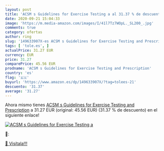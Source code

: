 ```yaml
---
layout: post
title: 'ACSM s Guidelines for Exercise Testing a al 31.37 % de descuento'
date: 2020-09-21 15:04:33
image: 'https://m.media-amazon.com/images/I/41l7Tz7WOpL._SL200_.jpg'
comments: true
category: ofertas
author: ring
slug: '149633907X-es ACSM s Guidelines for Exercise Testing and Prescription'
tags: [ 'tole.es', ]
actualPrice: 31.27 EUR
currency: EUR
price: 31.27
comparePrice: 45.56 EUR
prodname: 'ACSM s Guidelines for Exercise Testing and Prescription'
country: 'es'
flag: '🇪🇸'
buyurl: 'https://www.amazon.es/dp/149633907X/?tag=tolees-21'
descuento: '31.37'
average: '31.27'
---
```


Ahora mismo tienes [ACSM s Guidelines for Exercise Testing and Prescription](https://www.amazon.es/dp/149633907X/?tag=tolees-21) a 31.27 EUR (original: 45.56 EUR) (31.37 %  de descuento) en el siguiente enlace!

[![ACSM s Guidelines for Exercise Testing a](https://m.media-amazon.com/images/I/41l7Tz7WOpL._SL200_.jpg)](https://www.amazon.es/dp/149633907X/?tag=tolees-21)

🔎:


[🛒 Visítala!!!](https://www.amazon.es/dp/149633907X/?tag=tolees-21)
